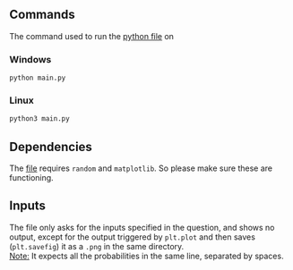## Commands

The command used to run the [python file](./main.py) on

### Windows
```
python main.py
```

### Linux
```bash
python3 main.py
```

## Dependencies
The [file](./main.py) requires `random` and `matplotlib`. So please make sure these are functioning.

## Inputs
The file only asks for the inputs specified in the question, and shows no output, except for the output triggered by `plt.plot` and then saves (`plt.savefig`) it as a `.png` in the same directory.<br>
<u>Note:</u> It expects all the probabilities in the same line, separated by spaces.
